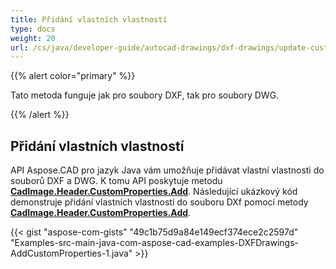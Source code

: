 ```yaml
---
title: Přidání vlastních vlastností
type: docs
weight: 20
url: /cs/java/developer-guide/autocad-drawings/dxf-drawings/update-custom-properties/
---
```


{{% alert color="primary" %}}

Tato metoda funguje jak pro soubory DXF, tak pro soubory DWG.

{{% /alert %}}

## Přidání vlastních vlastností

API Aspose.CAD pro jazyk Java vám umožňuje přidávat vlastní vlastnosti do souborů DXF a DWG. K tomu API poskytuje metodu [**CadImage.Header.CustomProperties.Add**](https://reference.aspose.com/cad/java/com.aspose.cad.fileformats.cad.cadobjects/CadHeader#getCustomProperties--).
Následující ukázkový kód demonstruje přidání vlastních vlastností do souboru DXf pomocí metody [**CadImage.Header.CustomProperties.Add**](https://reference.aspose.com/cad/java/com.aspose.cad.fileformats.cad.cadobjects/CadHeader#getCustomProperties--).

{{< gist "aspose-com-gists" "49c1b75d9a84e149ecf374ece2c2597d" "Examples-src-main-java-com-aspose-cad-examples-DXFDrawings-AddCustomProperties-1.java" >}}
